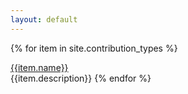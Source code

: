 ```yaml
---
layout: default
---
```


{% for item in site.contribution_types %}
  <div class="type-name"><a href="{{ item.id }}">{{item.name}}</a></div>
  <span class="type-description">{{item.description}}</span>
{% endfor %}
